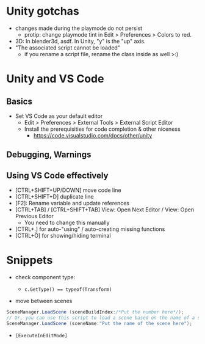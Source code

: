 # Unity gotchas

- changes made during the playmode do not persist
  - protip: change playmode tint in Edit > Preferences > Colors to red.
- 3D: In blender3d, asdf. In Unity, "y" is the "up" axis.
- "The associated script cannot be loaded"
  - if you rename a script file, rename the class inside as well >:)

# Unity and VS Code

## Basics

- Set VS Code as your default editor
  - Edit > Preferences > External Tools > External Script Editor
  - Install the prerequisities for code completion & other niceness
    - https://code.visualstudio.com/docs/other/unity

## Debugging, Warnings

## Using VS Code effectively

- [CTRL+SHIFT+UP/DOWN] move code line
- [CTRL+SHIFT+D] duplicate line
- [F2]: Rename variable and update references
- [CTRL+TAB] / [CTRL+SHIFT+TAB] View: Open Next Editor / View: Open Previous Editor
  - You need to change this manually
- [CTRL+.] for auto-"using" / auto-creating missing functions
- [CTRL+Ö] for showing/hiding terminal
  
# Snippets
- check component type:
  - `c.GetType() == typeof(Transform)`

- move between scenes
```c#
SceneManager.LoadScene (sceneBuildIndex:/*Put the number here*/);
// Or, you can use this script to load a scene based on the name of a scene:
SceneManager.LoadScene (sceneName:"Put the name of the scene here");
``` 

- `[ExecuteInEditMode]`
